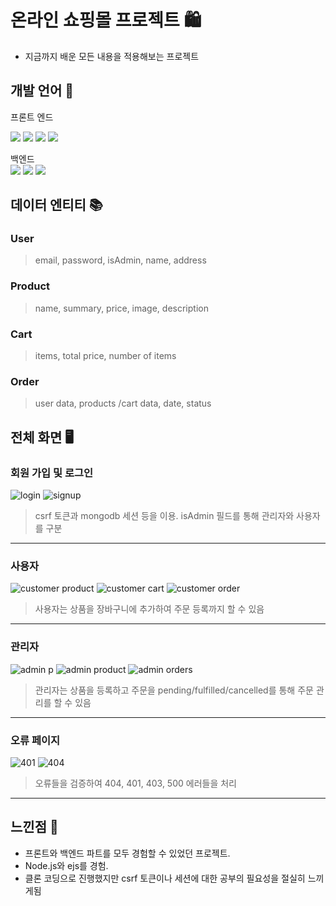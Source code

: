 # 온라인 쇼핑몰 프로젝트 🛍️

- 지금까지 배운 모든 내용을 적용해보는 프로젝트

## 개발 언어 🔎

프론트 엔드

<img src="https://img.shields.io/badge/HTML5-E34F26?style=for-the-badge&logo=HTML5&logoColor=white"> <img src="https://img.shields.io/badge/CSS3-1572B6?style=for-the-badge&logo=CSS3&logoColor=white">
<img src="https://img.shields.io/badge/JavaScript-F7DF1E?style=for-the-badge&logo=JavaScript&logoColor=white"> <img src="https://img.shields.io/badge/EJS-B4CA65?style=for-the-badge&logo=EJS&logoColor=white">


백엔드  
 <img src="https://img.shields.io/badge/Node.js-339933?style=for-the-badge&logo=Node.js&logoColor=white"> <img src="https://img.shields.io/badge/Express-000000?style=for-the-badge&logo=Express&logoColor=white">
<img src="https://img.shields.io/badge/MongoDB-47A248?style=for-the-badge&logo=MongoDB&logoColor=white">

## 데이터 엔티티 📚

### User

> email, password, isAdmin, name, address

### Product

> name, summary, price, image, description

### Cart

> items, total price, number of items

### Order

> user data, products /cart data, date, status

## 전체 화면 🖥️
### 회원 가입 및 로그인
![login](https://github.com/hjYoon66/Web_Bootcamp/assets/101798354/013dba8a-dc92-4def-9e1f-92dfe23bad2f)
![signup](https://github.com/hjYoon66/Web_Bootcamp/assets/101798354/6df26e10-3670-4d16-8944-0cb09d22f57c)  
> csrf 토큰과 mongodb 세션 등을 이용.
> isAdmin 필드를 통해 관리자와 사용자를 구분
<hr>

### 사용자
![customer product](https://github.com/hjYoon66/Web_Bootcamp/assets/101798354/66b2cfca-80d6-425f-b957-9f2fb4adfd16)
![customer cart](https://github.com/hjYoon66/Web_Bootcamp/assets/101798354/75eb4a2b-e042-4364-9a30-4d4f0a82a3f6)
![customer order](https://github.com/hjYoon66/Web_Bootcamp/assets/101798354/ff168ef4-bb32-4381-a96e-7f7ecbf2d60a)
> 사용자는 상품을 장바구니에 추가하여 주문 등록까지 할 수 있음
 <hr>

 ### 관리자
![admin p](https://github.com/hjYoon66/Web_Bootcamp/assets/101798354/bb5a45ce-29ca-4e6e-bd04-8a1a00c35745)
![admin product](https://github.com/hjYoon66/Web_Bootcamp/assets/101798354/255afec8-c090-4568-b486-23f328e93fc5)
![admin orders](https://github.com/hjYoon66/Web_Bootcamp/assets/101798354/3b7135e1-0da9-4d77-b32a-4ed56fbf8f23)
> 관리자는 상품을 등록하고 주문을 pending/fulfilled/cancelled를 통해 주문 관리를 할 수 있음
 <hr>

 ### 오류 페이지
![401](https://github.com/hjYoon66/Web_Bootcamp/assets/101798354/dcddf6fc-3b18-46f5-a5d9-a379a720cfc0)
![404](https://github.com/hjYoon66/Web_Bootcamp/assets/101798354/ec09c862-c612-4d19-9f7b-7652c50972cb)
> 오류들을 검증하여 404, 401, 403, 500 에러들을 처리
 <hr>
 

 ## 느낀점 🎤
 * 프론트와 백엔드 파트를 모두 경험할 수 있었던 프로젝트.
 * Node.js와 ejs를 경험.
 * 클론 코딩으로 진행했지만 csrf 토큰이나 세션에 대한 공부의 필요성을 절실히 느끼게됨
